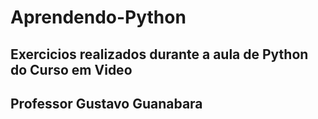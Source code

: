 # Aprendendo-Python

## Exercicios realizados durante a aula de Python do Curso em Video
## Professor Gustavo Guanabara
